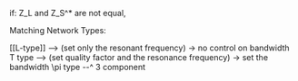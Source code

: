 if: Z_L and Z_S^* are not equal,

Matching Network Types:

[[L-type]] --> (set only the resonant frequency) -> no control on bandwidth
T type --> (set quality factor and the resonance frequency) -> set the bandwidth
\pi type --^
3 component

